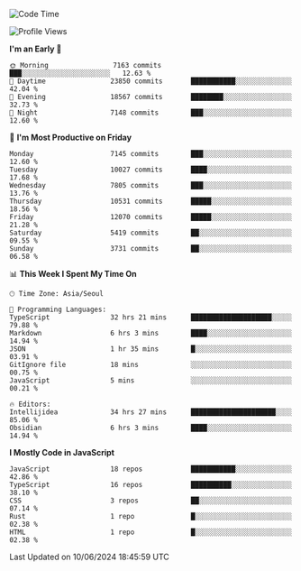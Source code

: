 <!--START_SECTION:waka-->
![Code Time](http://img.shields.io/badge/Code%20Time-6%2C200%20hrs%207%20mins-blue)

![Profile Views](http://img.shields.io/badge/Profile%20Views-0-blue)

**I'm an Early 🐤** 

```text
🌞 Morning                7163 commits        ███░░░░░░░░░░░░░░░░░░░░░░   12.63 % 
🌆 Daytime                23850 commits       ███████████░░░░░░░░░░░░░░   42.04 % 
🌃 Evening                18567 commits       ████████░░░░░░░░░░░░░░░░░   32.73 % 
🌙 Night                  7148 commits        ███░░░░░░░░░░░░░░░░░░░░░░   12.60 % 
```
📅 **I'm Most Productive on Friday** 

```text
Monday                   7145 commits        ███░░░░░░░░░░░░░░░░░░░░░░   12.60 % 
Tuesday                  10027 commits       ████░░░░░░░░░░░░░░░░░░░░░   17.68 % 
Wednesday                7805 commits        ███░░░░░░░░░░░░░░░░░░░░░░   13.76 % 
Thursday                 10531 commits       █████░░░░░░░░░░░░░░░░░░░░   18.56 % 
Friday                   12070 commits       █████░░░░░░░░░░░░░░░░░░░░   21.28 % 
Saturday                 5419 commits        ██░░░░░░░░░░░░░░░░░░░░░░░   09.55 % 
Sunday                   3731 commits        ██░░░░░░░░░░░░░░░░░░░░░░░   06.58 % 
```


📊 **This Week I Spent My Time On** 

```text
🕑︎ Time Zone: Asia/Seoul

💬 Programming Languages: 
TypeScript               32 hrs 21 mins      ████████████████████░░░░░   79.88 % 
Markdown                 6 hrs 3 mins        ████░░░░░░░░░░░░░░░░░░░░░   14.94 % 
JSON                     1 hr 35 mins        █░░░░░░░░░░░░░░░░░░░░░░░░   03.91 % 
GitIgnore file           18 mins             ░░░░░░░░░░░░░░░░░░░░░░░░░   00.75 % 
JavaScript               5 mins              ░░░░░░░░░░░░░░░░░░░░░░░░░   00.21 % 

🔥 Editors: 
Intellijidea             34 hrs 27 mins      █████████████████████░░░░   85.06 % 
Obsidian                 6 hrs 3 mins        ████░░░░░░░░░░░░░░░░░░░░░   14.94 % 
```

**I Mostly Code in JavaScript** 

```text
JavaScript               18 repos            ███████████░░░░░░░░░░░░░░   42.86 % 
TypeScript               16 repos            ██████████░░░░░░░░░░░░░░░   38.10 % 
CSS                      3 repos             ██░░░░░░░░░░░░░░░░░░░░░░░   07.14 % 
Rust                     1 repo              █░░░░░░░░░░░░░░░░░░░░░░░░   02.38 % 
HTML                     1 repo              █░░░░░░░░░░░░░░░░░░░░░░░░   02.38 % 
```




 Last Updated on 10/06/2024 18:45:59 UTC
<!--END_SECTION:waka-->
